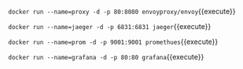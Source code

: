 `docker run --name=proxy -d -p 80:8080 envoyproxy/envoy`{{execute}}

`docker run --name=jaeger -d -p 6831:6831 jaeger`{{execute}}

`docker run --name=prom -d -p 9001:9001 promethues`{{execute}}

`docker run --name=grafana -d -p 80:80 grafana`{{execute}}